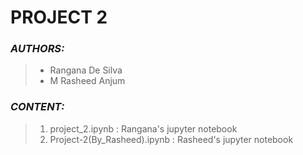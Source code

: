 # PROJECT 2
### **_AUTHORS:_**
>- Rangana De Silva
>- M Rasheed Anjum
### **_CONTENT:_**
>1. project_2.ipynb : Rangana's jupyter notebook
>2. Project-2(By_Rasheed).ipynb : Rasheed's jupyter notebook
